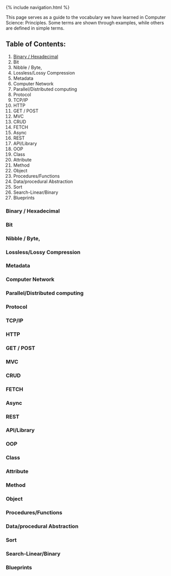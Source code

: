 {% include navigation.html %}

This page serves as a guide to the vocabulary we have learned in Computer Science: Principles. Some terms are shown through examples, while others are defined in simple terms.

## Table of Contents:
1. [Binary / Hexadecimal](#binary--hexadecimal)
2. Bit
3. Nibble / Byte,
4. Lossless/Lossy Compression
5. Metadata
6. Computer Network
7. Parallel/Distributed computing
8. Protocol
9. TCP/IP
10. HTTP
11. GET / POST
12. MVC
13. CRUD
14. FETCH
15. Async
16. REST
17. API/Library
18. OOP
19. Class
20. Attribute
21. Method
22. Object
23. Procedures/Functions
24. Data/procedural Abstraction
25. Sort
26. Search-Linear/Binary
27. Blueprints

### Binary / Hexadecimal
### Bit
### Nibble / Byte,
### Lossless/Lossy Compression
### Metadata
### Computer Network
### Parallel/Distributed computing
### Protocol
### TCP/IP
### HTTP
### GET / POST
### MVC
### CRUD
### FETCH
### Async
### REST
### API/Library
### OOP
### Class
### Attribute
### Method
### Object
### Procedures/Functions
### Data/procedural Abstraction
### Sort
### Search-Linear/Binary
### Blueprints
